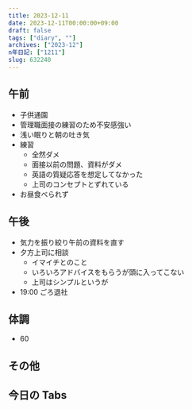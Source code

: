 ```yaml
---
title: 2023-12-11
date: 2023-12-11T00:00:00+09:00
draft: false
tags: ["diary", ""]
archives: ["2023-12"]
n年日記: ["1211"]
slug: 632240
---
```


## 午前

- 子供通園
- 管理職面接の練習のため不安感強い
- 浅い眠りと朝の吐き気
- 練習
  - 全然ダメ
  - 面接以前の問題、資料がダメ
  - 英語の質疑応答を想定してなかった
  - 上司のコンセプトとずれている
- お昼食べられず

## 午後

- 気力を振り絞り午前の資料を直す
- 夕方上司に相談
  - イマイチとのこと
  - いろいろアドバイスをもらうが頭に入ってこない
  - 上司はシンプルというが
- 19:00 ごろ退社

## 体調

- 60

## その他

## 今日の Tabs

